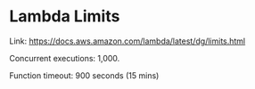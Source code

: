 # Lambda Limits
Link: https://docs.aws.amazon.com/lambda/latest/dg/limits.html

Concurrent executions: 1,000.

Function timeout: 900 seconds (15 mins)

